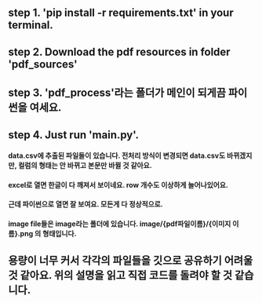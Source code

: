 ## step 1. 'pip install -r requirements.txt' in your terminal.
## step 2. Download the pdf resources in folder 'pdf_sources'
## step 3. 'pdf_process'라는 폴더가 메인이 되게끔 파이썬을 여세요.
## step 4. Just run 'main.py'.


#### data.csv에 추출된 파일들이 있습니다. 전처리 방식이 변경되면 data.csv도 바뀌겠지만, 컬럼의 형태는 안 바뀌고 본문만 바뀔 것 같아요.
#### excel로 열면 한글이 다 깨져서 보이네요. row 개수도 이상하게 늘어나있어요.
#### 근데 파이썬으로 열면 잘 보여요. 모든게 다 정상적으로.
#### image file들은 image라는 폴더에 있습니다. image/{pdf파일이름}/{이미지 이름}.png 의 형태입니다.

## 용량이 너무 커서 각각의 파일들을 깃으로 공유하기 어려울 것 같아요. 위의 설명을 읽고 직접 코드를 돌려야 할 것 같습니다.